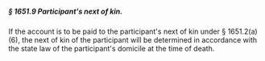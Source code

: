 ##### § 1651.9 Participant's next of kin. #####

If the account is to be paid to the participant's next of kin under § 1651.2(a)(6), the next of kin of the participant will be determined in accordance with the state law of the participant's domicile at the time of death.